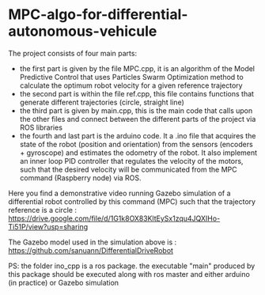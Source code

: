 # MPC-algo-for-differential-autonomous-vehicule
The project consists of four main parts:
- the first part is given by the file MPC.cpp, it is an algorithm of the Model Predictive Control that uses Particles Swarm Optimization method to calculate the optimum robot velocity for a given reference trajectory
- the second part is within the file ref.cpp, this file contains functions that generate different trajectories (circle, straight line)
- the third part is given by main.cpp, this is the main code that calls upon the other files and connect between the different parts of the project via ROS libraries
- the fourth and last part is the arduino code. It a .ino file that acquires the state of the robot (position and orientation) from the sensors (encoders + gyroscope) and estimates the odometry of the robot. It also implement an inner loop PID controller that regulates the velocity of the motors, such that the desired velocity will be communicated from the MPC command (Raspberry node)  via ROS.

Here you find a demonstrative video running Gazebo simulation of a differential robot controlled by this command (MPC) such that the trajectory reference is a circle :
https://drive.google.com/file/d/1G1k8OX83KltEySx1zqu4JQXIHo-Ti51P/view?usp=sharing

The Gazebo model used in the simulation above is : https://github.com/sanuann/DifferentialDriveRobot

PS: the folder ino_cpp is a ros package. the executable "main" produced by this package should be executed along with ros master and either arduino (in practice) or Gazebo simulation 
